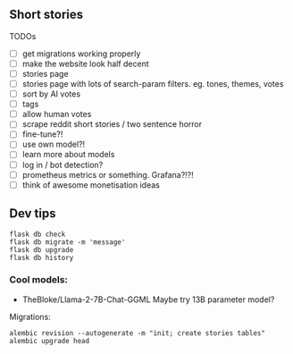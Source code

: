 ## Short stories

TODOs
- [ ] get migrations working properly
- [ ] make the website look half decent
- [ ] stories page 
- [ ] stories page with lots of search-param filters. eg. tones, themes, votes
- [ ] sort by AI votes
- [ ] tags
- [ ] allow human votes
- [ ] scrape reddit short stories / two sentence horror
- [ ] fine-tune?!
- [ ] use own model?!
- [ ] learn more about models
- [ ] log in / bot detection?
- [ ] prometheus metrics or something. Grafana?!?!
- [ ] think of awesome monetisation ideas

## Dev tips

```
flask db check
flask db migrate -m 'message'
flask db upgrade
flask db history
```

### Cool models:

- TheBloke/Llama-2-7B-Chat-GGML
Maybe try 13B parameter model?

Migrations:

```
alembic revision --autogenerate -m "init; create stories tables"
alembic upgrade head
```

